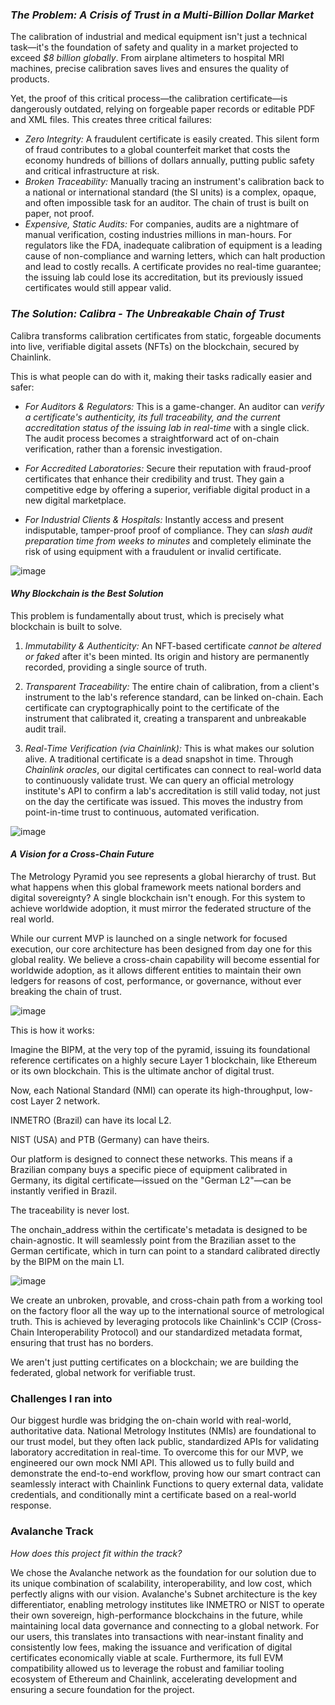 ### *The Problem: A Crisis of Trust in a Multi-Billion Dollar Market*

The calibration of industrial and medical equipment isn't just a technical task—it's the foundation of safety and quality in a market projected to exceed *$8 billion globally*. From airplane altimeters to hospital MRI machines, precise calibration saves lives and ensures the quality of products.

Yet, the proof of this critical process—the calibration certificate—is dangerously outdated, relying on forgeable paper records or editable PDF and XML files. This creates three critical failures:

* *Zero Integrity:* A fraudulent certificate is easily created. This silent form of fraud contributes to a global counterfeit market that costs the economy hundreds of billions of dollars annually, putting public safety and critical infrastructure at risk.
* *Broken Traceability:* Manually tracing an instrument's calibration back to a national or international standard (the SI units) is a complex, opaque, and often impossible task for an auditor. The chain of trust is built on paper, not proof.
* *Expensive, Static Audits:* For companies, audits are a nightmare of manual verification, costing industries millions in man-hours. For regulators like the FDA, inadequate calibration of equipment is a leading cause of non-compliance and warning letters, which can halt production and lead to costly recalls. A certificate provides no real-time guarantee; the issuing lab could lose its accreditation, but its previously issued certificates would still appear valid.

### *The Solution: Calibra - The Unbreakable Chain of Trust*

Calibra transforms calibration certificates from static, forgeable documents into live, verifiable digital assets (NFTs) on the blockchain, secured by Chainlink.

This is what people can do with it, making their tasks radically easier and safer:

* *For Auditors & Regulators:*
    This is a game-changer. An auditor can *verify a certificate's authenticity, its full traceability, and the *current accreditation status of the issuing lab in real-time** with a single click. The audit process becomes a straightforward act of on-chain verification, rather than a forensic investigation.

* *For Accredited Laboratories:*
    Secure their reputation with fraud-proof certificates that enhance their credibility and trust. They gain a competitive edge by offering a superior, verifiable digital product in a new digital marketplace.

* *For Industrial Clients & Hospitals:*
    Instantly access and present indisputable, tamper-proof proof of compliance. They can *slash audit preparation time from weeks to minutes* and completely eliminate the risk of using equipment with a fraudulent or invalid certificate.

![image](https://github.com/user-attachments/assets/b469aabf-ec10-4d08-8e49-f57bc02dd835)

#### *Why Blockchain is the Best Solution*

This problem is fundamentally about trust, which is precisely what blockchain is built to solve.

1.  *Immutability & Authenticity:* An NFT-based certificate *cannot be altered or faked* after it's been minted. Its origin and history are permanently recorded, providing a single source of truth.

2.  *Transparent Traceability:* The entire chain of calibration, from a client's instrument to the lab's reference standard, can be linked on-chain. Each certificate can cryptographically point to the certificate of the instrument that calibrated it, creating a transparent and unbreakable audit trail.

3.  *Real-Time Verification (via Chainlink):* This is what makes our solution alive. A traditional certificate is a dead snapshot in time. Through *Chainlink oracles*, our digital certificates can connect to real-world data to continuously validate trust. We can query an official metrology institute's API to confirm a lab's accreditation is still valid today, not just on the day the certificate was issued. This moves the industry from point-in-time trust to continuous, automated verification.

![image](https://github.com/user-attachments/assets/faf7e702-6389-468b-98d6-62a4e5757846)


#### *A Vision for a Cross-Chain Future*
The Metrology Pyramid you see represents a global hierarchy of trust. But what happens when this global framework meets national borders and digital sovereignty? A single blockchain isn't enough. For this system to achieve worldwide adoption, it must mirror the federated structure of the real world.

While our current MVP is launched on a single network for focused execution, our core architecture has been designed from day one for this global reality. We believe a cross-chain capability will become essential for worldwide adoption, as it allows different entities to maintain their own ledgers for reasons of cost, performance, or governance, without ever breaking the chain of trust.

![image](https://github.com/user-attachments/assets/889cfdc3-481b-4dca-85d6-22c7562867be)


This is how it works:

Imagine the BIPM, at the very top of the pyramid, issuing its foundational reference certificates on a highly secure Layer 1 blockchain, like Ethereum or its own blockchain. This is the ultimate anchor of digital trust.

Now, each National Standard (NMI) can operate its high-throughput, low-cost Layer 2 network.

INMETRO (Brazil) can have its local L2.

NIST (USA) and PTB (Germany) can have theirs.

Our platform is designed to connect these networks. This means if a Brazilian company buys a specific piece of equipment calibrated in Germany, its digital certificate—issued on the "German L2"—can be instantly verified in Brazil.

The traceability is never lost.

The onchain_address within the certificate's metadata is designed to be chain-agnostic. It will seamlessly point from the Brazilian asset to the German certificate, which in turn can point to a standard calibrated directly by the BIPM on the main L1.

![image](https://github.com/user-attachments/assets/c9f23f53-94b6-4c67-b952-53a4f42ba720)



We create an unbroken, provable, and cross-chain path from a working tool on the factory floor all the way up to the international source of metrological truth. This is achieved by leveraging protocols like Chainlink's CCIP (Cross-Chain Interoperability Protocol) and our standardized metadata format, ensuring that trust has no borders.

We aren't just putting certificates on a blockchain; we are building the federated, global network for verifiable trust.

### Challenges I ran into

Our biggest hurdle was bridging the on-chain world with real-world, authoritative data. National Metrology Institutes (NMIs) are foundational to our trust model, but they often lack public, standardized APIs for validating laboratory accreditation in real-time. To overcome this for our MVP, we engineered our own mock NMI API. This allowed us to fully build and demonstrate the end-to-end workflow, proving how our smart contract can seamlessly interact with Chainlink Functions to query external data, validate credentials, and conditionally mint a certificate based on a real-world response.

### Avalanche Track


*How does this project fit within the track?*

We chose the Avalanche network as the foundation for our solution due to its unique combination of scalability, interoperability, and low cost, which perfectly aligns with our vision. Avalanche's Subnet architecture is the key differentiator, enabling metrology institutes like INMETRO or NIST to operate their own sovereign, high-performance blockchains in the future, while maintaining local data governance and connecting to a global network. For our users, this translates into transactions with near-instant finality and consistently low fees, making the issuance and verification of digital certificates economically viable at scale. Furthermore, its full EVM compatibility allowed us to leverage the robust and familiar tooling ecosystem of Ethereum and Chainlink, accelerating development and ensuring a secure foundation for the project.
